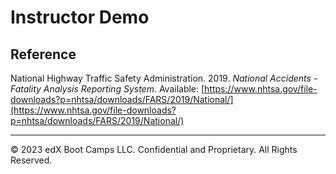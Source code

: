 # Instructor Demo

## Reference

National Highway Traffic Safety Administration. 2019. *National Accidents - Fatality Analysis Reporting System*. Available: [https://www.nhtsa.gov/file-downloads?p=nhtsa/downloads/FARS/2019/National/](https://www.nhtsa.gov/file-downloads?p=nhtsa/downloads/FARS/2019/National/)


- - -

© 2023 edX Boot Camps LLC. Confidential and Proprietary. All Rights Reserved.
